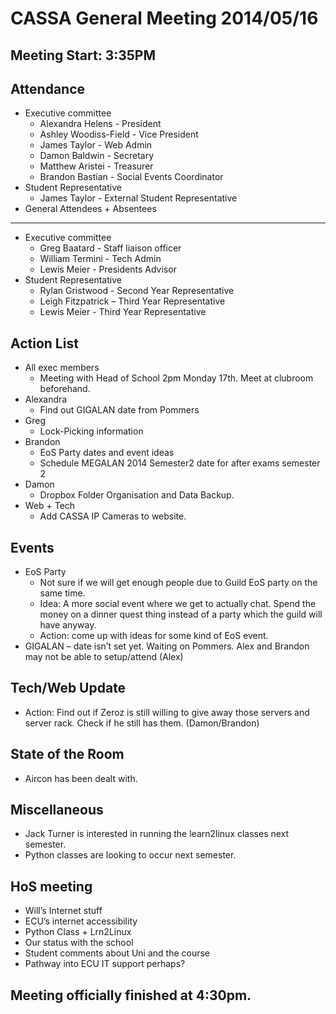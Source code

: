 CASSA General Meeting 2014/05/16
================================
Meeting Start: 3:35PM
---------------------

Attendance 
----------
* Executive committee 
    + Alexandra Helens - President
    + Ashley Woodiss-Field - Vice President
	+ James Taylor - Web Admin
    + Damon Baldwin - Secretary
	+ Matthew Aristei - Treasurer
	+ Brandon Bastian - Social Events Coordinator 
* Student Representative 
	+ James Taylor - External Student Representative
* General Attendees
	+ 
Absentees
---------
* Executive committee 
	+ Greg Baatard - Staff liaison officer 
	+ William Termini - Tech Admin
	+ Lewis Meier - Presidents Advisor
* Student Representative 
	+ Rylan Gristwood - Second Year Representative
	+ Leigh Fitzpatrick – Third Year Representative
	+ Lewis Meier - Third Year Representative
	
Action List
-----------
* All exec members 
	+ Meeting with Head of School 2pm Monday 17th. Meet at clubroom beforehand.
* Alexandra 
	+ Find out GIGALAN date from Pommers 
* Greg 
	+ Lock-Picking information 
* Brandon 
	+ EoS Party dates and event ideas
	+ Schedule MEGALAN 2014 Semester2 date for after exams semester 2
* Damon 
	+ Dropbox Folder Organisation and Data Backup.
* Web + Tech
	+ Add CASSA IP Cameras to website.

Events
------
* EoS Party
	+ Not sure if we will get enough people due to Guild EoS party on the same time.
	+ Idea: A more social event where we get to actually chat. Spend the money on a dinner quest thing instead of a party which the guild will have anyway.
	+ Action: come up with ideas for some kind of EoS event.
* GIGALAN – date isn’t set yet. Waiting on Pommers. Alex and Brandon may not be able to setup/attend (Alex)

Tech/Web Update
---------------
* Action: Find out if Zeroz is still willing to give away those servers and server rack. Check if he still has them. (Damon/Brandon)

State of the Room
-----------------
* Aircon has been dealt with.

Miscellaneous
-------------
* Jack Turner is interested in running the learn2linux classes next semester.
* Python classes are looking to occur next semester.

HoS meeting
-----------
* Will’s Internet stuff
* ECU’s internet accessibility
* Python Class + Lrn2Linux
* Our status with the school
* Student comments about Uni and the course
* Pathway into ECU IT support perhaps?

Meeting officially finished at 4:30pm.
--------------------------------------












